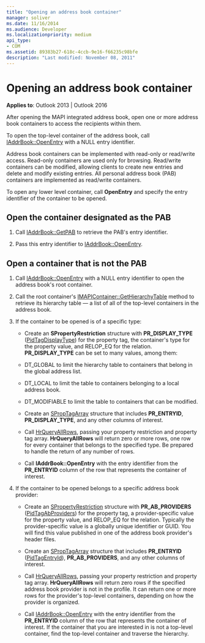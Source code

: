 ```yaml
---
title: "Opening an address book container"
manager: soliver
ms.date: 11/16/2014
ms.audience: Developer
ms.localizationpriority: medium
api_type:
- COM
ms.assetid: 89383b27-618c-4ccb-9e16-f66235c98bfe
description: "Last modified: November 08, 2011"
---
```


# Opening an address book container

**Applies to**: Outlook 2013 | Outlook 2016 
  
After opening the MAPI integrated address book, open one or more address book containers to access the recipients within them.
  
To open the top-level container of the address book, call [IAddrBook::OpenEntry](iaddrbook-openentry.md) with a NULL entry identifier. 
  
Address book containers can be implemented with read-only or read/write access. Read-only containers are used only for browsing. Read/write containers can be modified, allowing clients to create new entries and delete and modify existing entries. All personal address book (PAB) containers are implemented as read/write containers. 
  
To open any lower level container, call **OpenEntry** and specify the entry identifier of the container to be opened. 
  
## Open the container designated as the PAB
  
1. Call [IAddrBook::GetPAB](iaddrbook-getpab.md) to retrieve the PAB's entry identifier. 
    
2. Pass this entry identifier to [IAddrBook::OpenEntry](iaddrbook-openentry.md).
    
## Open a container that is not the PAB
  
1. Call [IAddrBook::OpenEntry](iaddrbook-openentry.md) with a NULL entry identifier to open the address book's root container. 
    
2. Call the root container's [IMAPIContainer::GetHierarchyTable](imapicontainer-gethierarchytable.md) method to retrieve its hierarchy table — a list of all of the top-level containers in the address book. 
    
3. If the container to be opened is of a specific type:
    
   - Create an **SPropertyRestriction** structure with **PR_DISPLAY_TYPE** ([PidTagDisplayType](pidtagdisplaytype-canonical-property.md)) for the property tag, the container's type for the property value, and RELOP_EQ for the relation. **PR_DISPLAY_TYPE** can be set to many values, among them: 
    
   - DT_GLOBAL to limit the hierarchy table to containers that belong in the global address list.
    
   - DT_LOCAL to limit the table to containers belonging to a local address book.
    
   - DT_MODIFIABLE to limit the table to containers that can be modified.
    
   - Create an [SPropTagArray](sproptagarray.md) structure that includes **PR_ENTRYID**, **PR_DISPLAY_TYPE**, and any other columns of interest. 
    
   - Call [HrQueryAllRows](hrqueryallrows.md), passing your property restriction and property tag array. **HrQueryAllRows** will return zero or more rows, one row for every container that belongs to the specified type. Be prepared to handle the return of any number of rows. 
    
   - Call **IAddrBook::OpenEntry** with the entry identifier from the **PR_ENTRYID** column of the row that represents the container of interest. 
    
4. If the container to be opened belongs to a specific address book provider:
    
   - Create an [SPropertyRestriction](spropertyrestriction.md) structure with **PR_AB_PROVIDERS** ([PidTagAbProviders](pidtagabproviders-canonical-property.md)) for the property tag, a provider-specific value for the property value, and RELOP_EQ for the relation. Typically the provider-specific value is a globally unique identifier or GUID. You will find this value published in one of the address book provider's header files. 
    
   - Create an [SPropTagArray](sproptagarray.md) structure that includes **PR_ENTRYID** ([PidTagEntryId](pidtagentryid-canonical-property.md)), **PR_AB_PROVIDERS**, and any other columns of interest. 
    
   - Call [HrQueryAllRows](hrqueryallrows.md), passing your property restriction and property tag array. **HrQueryAllRows** will return zero rows if the specified address book provider is not in the profile. It can return one or more rows for the provider's top-level containers, depending on how the provider is organized. 
    
   - Call [IAddrBook::OpenEntry](iaddrbook-openentry.md) with the entry identifier from the **PR_ENTRYID** column of the row that represents the container of interest. If the container that you are interested in is not a top-level container, find the top-level container and traverse the hierarchy. 
    

